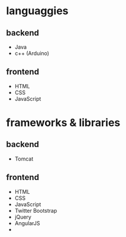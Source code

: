 # languaggies

## backend

- Java
- c++ (Arduino)

## frontend

- HTML
- CSS
- JavaScript

# frameworks & libraries

## backend

- Tomcat

## frontend 

- HTML
- CSS
- JavaScript
- Twitter Bootstrap
- jQuery
- AngularJS
- 